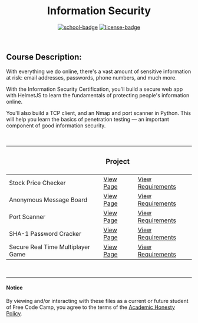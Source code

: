 <div align="center">

# Information Security

[![school-badge]][course-link]
[![license-badge]][LICENSE]

</div>

<!-- badge info -->
[school-badge]:https://img.shields.io/badge/free_Code_Camp-Information_Security-white?labelColor=midnightblue&logo=freeCodeCamp&style=for-the-badge
[course-link]:https://www.freecodecamp.org/learn/information-security/ "Responsive Web Design"
[license-badge]:https://img.shields.io/github/license/parasiticfrisk/basic-cognitive-process?color=success&&style=for-the-badge
[LICENSE]:LICENSE "MIT License"

<br>

## Course Description:
With everything we do online, there's a vast amount of sensitive information at risk: email addresses, passwords, phone numbers, and much more.

With the Information Security Certification, you'll build a secure web app with HelmetJS to learn the fundamentals of protecting people's information online.

You'll also build a TCP client, and an Nmap and port scanner in Python. This will help you learn the basics of penetration testing — an important component of good information security.

<br>

|                                   | <h3 align="center">Project</h3> |                            |
| :-------------------------------- | :------------------------------ | :------------------------- |
| Stock Price Checker               | [View Page][proj01]             | [View Requirements][req01] |
| Anonymous Message Board           | [View Page][proj02]             | [View Requirements][req02] |
| Port Scanner                      | [View Page][proj03]             | [View Requirements][req03] |
| SHA-1 Password Cracker            | [View Page][proj04]             | [View Requirements][req04] |
| Secure Real Time Multiplayer Game | [View Page][proj05]             | [View Requirements][req05] |

<!-- project quick links -->
[proj01]:https://fcc-stocks.glitch.me/
[proj02]:https://parasiticfrisk.github.io/basic-cognitive-process/fcc/rd/02/survey.html
[proj03]:https://parasiticfrisk.github.io/basic-cognitive-process/fcc/rd/03/landing.html
[proj04]:https://parasiticfrisk.github.io/basic-cognitive-process/fcc/rd/04/tech_doc.html
[proj05]:https://parasiticfrisk.github.io/basic-cognitive-process/fcc/rd/05/portfolio.html
[req01]:https://www.freecodecamp.org/learn/information-security/information-security-projects/stock-price-checker "Stock Price Checker"
[req02]:https://www.freecodecamp.org/learn/information-security/information-security-projects/anonymous-message-board "Anonymous Message Board"
[req03]:https://www.freecodecamp.org/learn/information-security/information-security-projects/port-scanner "Port Scanner"
[req04]:https://www.freecodecamp.org/learn/information-security/information-security-projects/sha-1-password-cracker "SHA-1 Password Cracker"
[req05]:https://www.freecodecamp.org/learn/information-security/information-security-projects/secure-real-time-multiplayer-game "Secure Real Time Multiplayer Game"

<br>

---
#### Notice
By viewing and/or interacting with these files as a current or future student of Free Code Camp, you agree to the terms of the [Academic Honesty Policy].

[Academic Honesty Policy]:../academic_honesty_policy